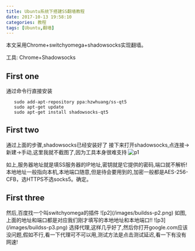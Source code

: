 ```yaml
---
title: Ubuntu系统下搭建SS翻墙教程
date: 2017-10-13 19:58:10
categories: 教程
tags: [Ubuntu,翻墙]
---
```


本文采用Chrome+switchyomega+shadowsocks实现翻墙。

工具: Chrome+Shadowsocks
<!-- more -->
## First one
通过命令行直接安装

```
   sudo add-apt-repository ppa:hzwhuang/ss-qt5
   sudo apt-get update
   sudo apt-get install shadowsocks-qt5
```

## First two
通过上面的步骤,shadowsocks已经安装好了
接下来打开shadowsocks,点连接->新建->手动,这里我就不截图了,因为工具本身很难支持
![p1](/images/buildss-p1.png)
<p>如上,服务器地址就是填SS服务器的IP地址,密钥就是它提供的密码,端口就不解析!本地地址一般指向本机,本地端口随意,但是待会要用到的,加密一般都是AES-256-CFB，选HTTPS不选socks5。确定。

## First three
<p>然后,百度找一个叫switchyomega的插件
![p2](/images/buildss-p2.png)
如图,上面的地址和端口都是对应我们刚才填写的本地地址和本地端口!!
![p3](/images/buildss-p3.png)
选择代理,这样几乎好了,然后你打开google.com应该没问题,假如不行,看一下代理可不可以用,测试方法是点击测试延迟,看一下有没有网速!



